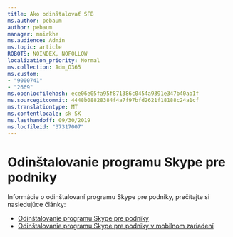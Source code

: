 ```yaml
---
title: Ako odinštalovať SFB
ms.author: pebaum
author: pebaum
manager: mnirkhe
ms.audience: Admin
ms.topic: article
ROBOTS: NOINDEX, NOFOLLOW
localization_priority: Normal
ms.collection: Adm_O365
ms.custom:
- "9000741"
- "2669"
ms.openlocfilehash: ece06e05fa95f871386c0454a9391e347b40ab1f
ms.sourcegitcommit: 4448b08828384f4a7f97bfd2621f18188c24a1cf
ms.translationtype: MT
ms.contentlocale: sk-SK
ms.lasthandoff: 09/30/2019
ms.locfileid: "37317007"
---
```

# <a name="uninstall-skype-for-business"></a>Odinštalovanie programu Skype pre podniky

Informácie o odinštalovaní programu Skype pre podniky, prečítajte si nasledujúce články:

- [Odinštalovanie programu Skype pre podniky](https://support.office.com/article/uninstall-skype-for-business-28c4a036-7f22-406c-b7f4-87894cbaf902)
- [Odinštalovanie programu Skype pre podniky v mobilnom zariadení](https://support.office.com/article/uninstall-skype-for-business-on-a-mobile-device-9c9e6270-f88e-404c-b757-3ffb6ffb897a)